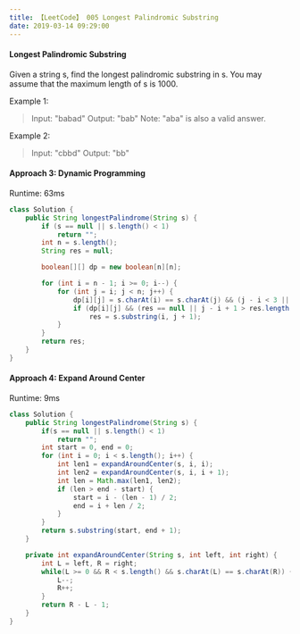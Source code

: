 ```yaml
---
title: 【LeetCode】 005 Longest Palindromic Substring
date: 2019-03-14 09:29:00
---
```


####  Longest Palindromic Substring

Given a string s, find the longest palindromic substring in s. You may assume that the maximum length of s is 1000.

Example 1:

>Input: "babad"
Output: "bab"
Note: "aba" is also a valid answer.

Example 2:

>Input: "cbbd"
Output: "bb"


#### Approach 3: Dynamic Programming

Runtime: 63ms

```Java
class Solution {
    public String longestPalindrome(String s) {
        if (s == null || s.length() < 1)
            return "";
        int n = s.length();
        String res = null;

        boolean[][] dp = new boolean[n][n];

        for (int i = n - 1; i >= 0; i--) {
            for (int j = i; j < n; j++) {
                dp[i][j] = s.charAt(i) == s.charAt(j) && (j - i < 3 || dp[i + 1][j - 1]);
                if (dp[i][j] && (res == null || j - i + 1 > res.length()))
                    res = s.substring(i, j + 1);
            }
        }
        return res;
    }
}
```


#### Approach 4: Expand Around Center

Runtime: 9ms


```Java
class Solution {
    public String longestPalindrome(String s) {
        if(s == null || s.length() < 1)
            return "";
        int start = 0, end = 0;
        for (int i = 0; i < s.length(); i++) {
            int len1 = expandAroundCenter(s, i, i);
            int len2 = expandAroundCenter(s, i, i + 1);
            int len = Math.max(len1, len2);
            if (len > end - start) {
                start = i - (len - 1) / 2;
                end = i + len / 2;
            }
        }
        return s.substring(start, end + 1);
    }

    private int expandAroundCenter(String s, int left, int right) {
        int L = left, R = right;
        while(L >= 0 && R < s.length() && s.charAt(L) == s.charAt(R)) {
            L--;
            R++;
        }
        return R - L - 1;
    }
}
```

